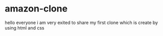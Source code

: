 # amazon-clone
hello everyone i am very exited to share my first clone which is create by using html and css 
